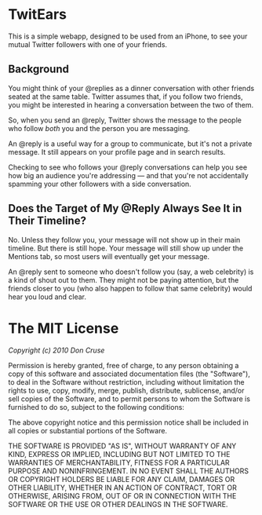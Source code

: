 # TwitEars

This is a simple webapp, designed to be used from an iPhone, to see your mutual Twitter followers with one of your friends.

## Background

You might think of your @replies as a dinner conversation with other friends seated at the same table.  Twitter assumes that, if you follow two friends, you might be interested in hearing a conversation between the two of them.  

So, when you send an @reply, Twitter shows the message to the people who follow *both* you and the person you are messaging.

An @reply is a useful way for a group to communicate, but it's not a private message.  It still appears on your profile page and in search results.

Checking to see who follows your @reply conversations can help you see how big an audience you're addressing &mdash; and that you're not accidentally spamming your other followers with a side conversation.

## Does the Target of My @Reply Always See It in Their Timeline?

No.  Unless they follow you, your message will not show up in their main timeline.  But there is still hope.  Your message will still show up under the Mentions tab, so most users will eventually get your message.

An @reply sent to someone who doesn't follow you (say, a web celebrity) is a kind of shout out to them.  They might not be paying attention, but the friends closer to you (who also happen to follow that same celebrity) would hear you loud and clear.

# The MIT License

*Copyright (c) 2010 Don Cruse*

Permission is hereby granted, free of charge, to any person obtaining a copy
of this software and associated documentation files (the "Software"), to deal
in the Software without restriction, including without limitation the rights
to use, copy, modify, merge, publish, distribute, sublicense, and/or sell
copies of the Software, and to permit persons to whom the Software is
furnished to do so, subject to the following conditions:

The above copyright notice and this permission notice shall be included in
all copies or substantial portions of the Software.

THE SOFTWARE IS PROVIDED "AS IS", WITHOUT WARRANTY OF ANY KIND, EXPRESS OR
IMPLIED, INCLUDING BUT NOT LIMITED TO THE WARRANTIES OF MERCHANTABILITY,
FITNESS FOR A PARTICULAR PURPOSE AND NONINFRINGEMENT. IN NO EVENT SHALL THE
AUTHORS OR COPYRIGHT HOLDERS BE LIABLE FOR ANY CLAIM, DAMAGES OR OTHER
LIABILITY, WHETHER IN AN ACTION OF CONTRACT, TORT OR OTHERWISE, ARISING FROM,
OUT OF OR IN CONNECTION WITH THE SOFTWARE OR THE USE OR OTHER DEALINGS IN
THE SOFTWARE.